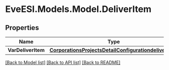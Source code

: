 # EveESI.Models.Model.DeliverItem

## Properties

Name | Type | Description | Notes
------------ | ------------- | ------------- | -------------
**VarDeliverItem** | [**CorporationsProjectsDetailConfigurationdeliveritem**](CorporationsProjectsDetailConfigurationdeliveritem.md) | Deliver item | [optional] 

[[Back to Model list]](../README.md#documentation-for-models) [[Back to API list]](../README.md#documentation-for-api-endpoints) [[Back to README]](../README.md)

